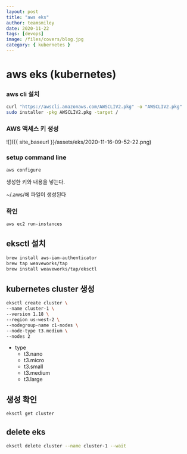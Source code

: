 ```yaml
---
layout: post
title: "aws eks"
author: teamsmiley
date: 2020-11-22
tags: [devops]
image: /files/covers/blog.jpg
category: { kubernetes }
---
```


# aws eks (kubernetes)

### aws cli 설치

```bash
curl "https://awscli.amazonaws.com/AWSCLIV2.pkg" -o "AWSCLIV2.pkg"
sudo installer -pkg AWSCLIV2.pkg -target /
```

### AWS 액세스 키 생성

![]({{ site_baseurl }}/assets/eks/2020-11-16-09-52-22.png)

### setup command line

```
aws configure
```

생성한 키와 내용을 넣는다.

~/.aws/에 파일이 생성된다

### 확인

```
aws ec2 run-instances
```

## eksctl 설치

```bash
brew install aws-iam-authenticator
brew tap weaveworks/tap
brew install weaveworks/tap/eksctl
```

## kubernetes cluster 생성

```bash
eksctl create cluster \
--name cluster-1 \
--version 1.18 \
--region us-west-2 \
--nodegroup-name c1-nodes \
--node-type t3.medium \
--nodes 2
```

- type
  - t3.nano
  - t3.micro
  - t3.small
  - t3.medium
  - t3.large

## 생성 확인

```bash
eksctl get cluster
```

## delete eks

```bash
eksctl delete cluster --name cluster-1 --wait
```
